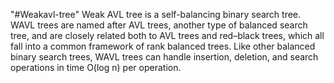 "#Weakavl-tree"
Weak AVL tree is a self-balancing binary search tree. WAVL trees are named after AVL trees, another type of balanced search tree, and are closely related both to AVL trees and red–black trees, which all fall into a common framework of rank balanced trees. Like other balanced binary search trees, WAVL trees can handle insertion, deletion, and search operations in time O(log n) per operation.
